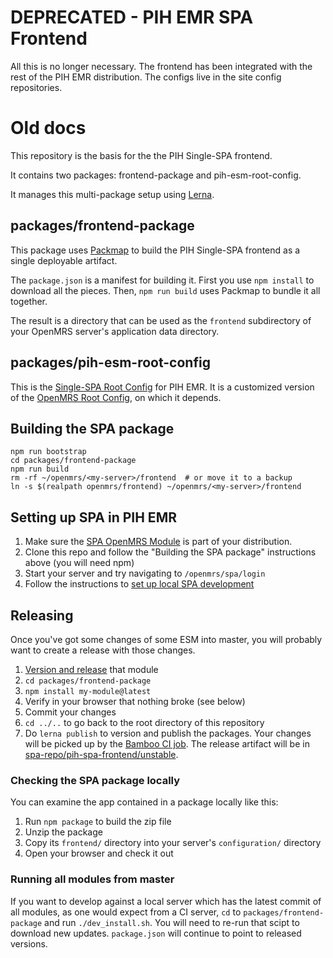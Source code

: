 # DEPRECATED - PIH EMR SPA Frontend

All this is no longer necessary. The frontend has been integrated with the rest of the
PIH EMR distribution. The configs live in the site config repositories.

# Old docs

This repository is the basis for the the PIH Single-SPA frontend.

It contains two packages: frontend-package and pih-esm-root-config.

It manages this multi-package setup using [Lerna](https://github.com/lerna/lerna/blob/master/README.md).

## packages/frontend-package

This package uses [Packmap](https://github.com/openmrs/packmap)
to build the PIH Single-SPA frontend as a single deployable artifact.

The `package.json` is a manifest for building it. First you use `npm install`
to download all the pieces. Then, `npm run build` uses
Packmap to bundle it all together.

The result is a directory that can be used as the `frontend` subdirectory
of your OpenMRS server's application data directory.

## packages/pih-esm-root-config

This is the [Single-SPA Root Config](https://single-spa.js.org/docs/configuration/)
for PIH EMR. It is a customized version of the
[OpenMRS Root Config](https://wiki.openmrs.org/display/projects/openmrs-esm-root-config),
on which it depends.

## Building the SPA package

```
npm run bootstrap
cd packages/frontend-package
npm run build
rm -rf ~/openmrs/<my-server>/frontend  # or move it to a backup
ln -s $(realpath openmrs/frontend) ~/openmrs/<my-server>/frontend
```

## Setting up SPA in PIH EMR

1. Make sure the [SPA OpenMRS Module](https://github.com/openmrs/openmrs-module-spa/)
   is part of your distribution.
1. Clone this repo and follow the "Building the SPA package" instructions above (you will need npm)
1. Start your server and try navigating to `/openmrs/spa/login`
1. Follow the instructions to [set up local SPA development](https://wiki.openmrs.org/display/projects/Setup+local+development+environment+for+OpenMRS+SPA)

## Releasing

Once you've got some changes of some ESM into master, you will probably want to
create a release with those changes.

1. [Version and release](https://wiki.openmrs.org/display/projects/Versioning+and+Publishing+Packages) that module
1. `cd packages/frontend-package`
1. `npm install my-module@latest`
1. Verify in your browser that nothing broke (see below)
1. Commit your changes
1. `cd ../..` to go back to the root directory of this repository
1. Do `lerna publish` to version and publish the packages.
   Your changes will be picked up by the
   [Bamboo CI job](https://bamboo.pih-emr.org/browse/MFE-MFE-17).
   The release artifact will be in
   [spa-repo/pih-spa-frontend/unstable](http://bamboo.pih-emr.org/spa-repo/pih-spa-frontend/unstable/).

### Checking the SPA package locally

You can examine the app contained in a package locally like this:

1. Run `npm package` to build the zip file
2. Unzip the package
3. Copy its `frontend/` directory into your server's `configuration/` directory
4. Open your browser and check it out

### Running all modules from master

If you want to develop against a local server which has the latest commit of all
modules, as one would expect from a CI server, `cd` to `packages/frontend-package`
and run `./dev_install.sh`. You will
need to re-run that scipt to download new updates. `package.json` will continue
to point to released versions.
